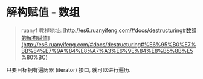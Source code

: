 解构赋值 - 数组
===

> ruanyf 教程地址: [http://es6.ruanyifeng.com/#docs/destructuring#数组的解构赋值](http://es6.ruanyifeng.com/#docs/destructuring#%E6%95%B0%E7%BB%84%E7%9A%84%E8%A7%A3%E6%9E%84%E8%B5%8B%E5%80%BC)

只要目标拥有遍历器 (iterator) 接口, 就可以进行遍历.
